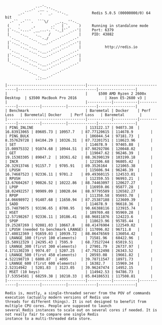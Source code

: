 ```
                _._
           _.-``__ ''-._
      _.-``    `.  `_.  ''-._           Redis 5.0.5 (00000000/0) 64 bit
  .-`` .-```.  ```\/    _.,_ ''-._
 (    '      ,       .-`  | `,    )     Running in standalone mode
 |`-._`-...-` __...-.``-._|'` _.-'|     Port: 6379
 |    `-._   `._    /     _.-'    |     PID: 43882
  `-._    `-._  `-./  _.-'    _.-'
 |`-._`-._    `-.__.-'    _.-'_.-'|
 |    `-._`-._        _.-'_.-'    |           http://redis.io
  `-._    `-._`-.__.-'_.-'    _.-'
 |`-._`-._    `-.__.-'    _.-'_.-'|
 |    `-._`-._        _.-'_.-'    |
  `-._    `-._`-.__.-'_.-'    _.-'
      `-._    `-.__.-'    _.-'
          `-._        _.-'
              `-.__.-'
              ```
|------------------------------------|-------------------------------------|------------------------------------|-----------------| 
|                                    |     $500 AMD Ryzen 2 2600x Desktop  | $3500 MacBook Pro 2016             | Xeon E5-2680 v3 | 
|                                    |-----------|-----------|-------------|----------|-----------|-------------|-----------------| 
| Benchmark                          | Baremetal | Docker    | Perf Loss   | Baremetal| Docker    | Perf Loss   | Baremetal       | 
|------------------------------------|-----------|-----------|-------------|----------|-----------|-------------|-----------------| 
| PING_INLINE                        | 113122.17 | 94073.38  | 16.83913065 | 89605.73 | 10957.7   | 87.77120615 | 114678.9        | 
| PING_BULK                          | 106044.54 | 97181.73  | 8.357629728 | 84104.29 | 10326.31  | 87.72201751 | 118623.96       | 
| SET                                | 114678.9  | 97465.88  | 15.00975332 | 91074.68 | 10944.51  | 87.98292786 | 120048.02       | 
| GET                                | 119047.62 | 96246.39  | 19.15303305 | 89047.2  | 10361.62  | 88.36390139 | 103199.18       | 
| INCR                               | 121506.68 | 96805.42  | 20.32913746 | 91157.7  | 9705.91   | 89.3526164  | 121065.38       | 
| LPUSH                              | 115606.94 | 96246.39  | 16.74687523 | 92336.11 | 9701.2    | 89.49360115 | 124533.01       | 
| RPUSH                              | 112359.55 | 96993.21  | 13.67604267 | 90826.52 | 10222.86  | 88.74463097 | 120627.27       | 
| LPOP                               | 116959.06 | 95877.28  | 18.02492257 | 90909.09 | 10020.04  | 88.97795589 | 126582.27       | 
| RPOP                               | 111358.58 | 95693.78  | 14.06698972 | 91407.68 | 11650.94  | 87.25387188 | 123609.39       | 
| SADD                               | 114678.9  | 96618.36  | 15.74879075 | 93196.65 | 8700.95   | 90.66388116 | 123915.74       | 
| HSET                               | 109769.48 | 95969.28  | 12.57198267 | 92336.11 | 10186.41  | 88.96811876 | 124223.6        | 
| SPOP                               | 118623.96 | 95785.44  | 19.25287269 | 92081.03 | 10667.8   | 88.41476904 | 122549.02       | 
| LPUSH (needed to benchmark LRANGE) | 117096.02 | 96711.8   | 17.40812369 | 91659.03 | 10939.72  | 88.06476569 | 136054.42       | 
| LRANGE_100 (first 100 elements)    | 71581.96  | 60422.96  | 15.58912329 | 24295.43 | 7595.9    | 68.73527244 | 65019.51        | 
| LRANGE_300 (first 300 elements)    | 27901.79  | 26737.97  | 4.171130239 | 9974.07  | 5207.25   | 47.79212498 | 26343.52        | 
| LRANGE_500 (first 450 elements)    | 20593.08  | 19661.82  | 4.522198719 | 6800.87  | 4095      | 39.78711547 | 18971.73        | 
| LRANGE_600 (first 600 elements)    | 16382.7   | 15969.34  | 2.52314942  | 5201.83  | 3123.05   | 39.96247474 | 14952.15        | 
| MSET (10 keys)                     | 114942.53 | 94786.73  | 17.53554581 | 68259.38 | 10210.33  | 85.04186531 | 117508.81       | 
|------------------------------------|-----------|-----------|-------------|----------|-----------|-------------|-----------------|

Redis is, mostly, a single-threaded server from the POV of commands execution (actually modern versions of Redis use 
threads for different things). It is not designed to benefit from multiple CPU cores. People are supposed to launch 
several Redis instances to scale out on several cores if needed. It is not really fair to compare one single Redis 
instance to a multi-threaded data store.
